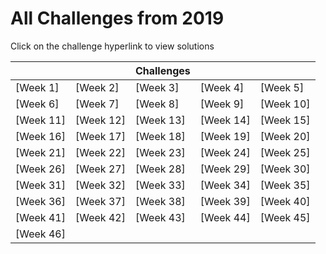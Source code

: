 # All Challenges from 2019

Click on the challenge hyperlink to view solutions

|||Challenges|||
|---|---|---|---|---|
|[Week 1]|[Week 2]|[Week 3]|[Week 4]|[Week 5]|
|[Week 6]|[Week 7]|[Week 8]|[Week 9]|[Week 10]|
|[Week 11]|[Week 12]|[Week 13]|[Week 14]|[Week 15]|
|[Week 16]|[Week 17]|[Week 18]|[Week 19]|[Week 20]|
|[Week 21]|[Week 22]|[Week 23]|[Week 24]|[Week 25]|
|[Week 26]|[Week 27]|[Week 28]|[Week 29]|[Week 30]|
|[Week 31]|[Week 32]|[Week 33]|[Week 34]|[Week 35]|
|[Week 36]|[Week 37]|[Week 38]|[Week 39]|[Week 40]|
|[Week 41]|[Week 42]|[Week 43]|[Week 44]|[Week 45]|
|[Week 46]|||||
